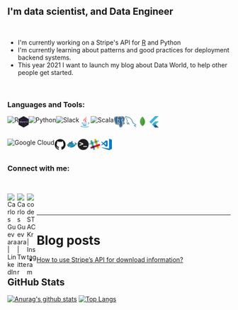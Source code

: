 ## I'm data scientist, and Data Engineer

<br/>

- I'm currently working on a Stripe's API for [R](https://github.com/carloseguevara/stripeGet) and Python
- I'm currently learning about patterns and good practices for deployment backend systems.
- This year 2021 I want to launch my blog about Data World, to help other people get started.

<br/>

### Languages and Tools:

<!-- R -->
<img align="left" alt="R" height="26px" src="https://www.r-project.org/logo/Rlogo.svg"/>

<!-- R Studio -->
<img align="left" alt="TidyVerse" height="26px" src="https://raw.githubusercontent.com/rstudio/hex-stickers/master/SVG/tidyverse.svg"/>

<!-- Python -->
<img align="left" alt="Python" height="26px" src="https://www.python.org/static/community_logos/python-logo-generic.svg" />

<!-- Spark -->
<img align="left" alt="Slack" height="26px" src="https://upload.wikimedia.org/wikipedia/commons/f/f3/Apache_Spark_logo.svg" />

<!-- Java -->
<img align="left" alt="Java" width="26px" src="https://raw.githubusercontent.com/devicons/devicon/master/icons/java/java-original.svg" />

<!-- Scala -->
<!-- <img align="left" alt="Scala" width="26px" src="https://raw.githubusercontent.com/devicons/devicon/master/icons/scala/scala-original.svg" /> -->

<img align="left" alt="Scala" height="26px" src="https://upload.wikimedia.org/wikipedia/commons/8/85/Scala_logo.png" /> 

<!-- PostgreSQL -->
<img align="left" alt="PostgreSQL" width="26px" src="https://raw.githubusercontent.com/devicons/devicon/master/icons/postgresql/postgresql-original.svg" />

<!-- MySQL -->
<img align="left" alt="MySQL" width="26px" src="https://raw.githubusercontent.com/devicons/devicon/master/icons/mysql/mysql-original.svg" />

<!-- MongoDB -->
<img align="left" alt="MongoDB" width="26px" src="https://raw.githubusercontent.com/devicons/devicon/master/icons/mongodb/mongodb-original.svg" />

<!-- Flutter -->
<img align="left" alt="Flutter" width="26px" src="https://raw.githubusercontent.com/devicons/devicon/master/icons/flutter/flutter-original.svg" />

<br/>
<br/>
<br/>

<!-- Google Cloud -->
<img align="left" alt="Google Cloud" height="26px" src="https://www.gstatic.com/devrel-devsite/prod/v45f61267e22826169cf5d5f452882f7812c8cfb5f8b103a48c0d88727908b295/cloud/images/cloud-logo.svg" />

<!-- Github -->
<img align="left" alt="GitHub" width="26px" src="https://raw.githubusercontent.com/devicons/devicon/master/icons/github/github-original.svg" />

<!-- Docker -->
<img align="left" alt="Docker" height="26px" src="https://raw.githubusercontent.com/devicons/devicon/master/icons/docker/docker-original.svg" />

<!-- Terminal -->
<img align="left" alt="Terminal" width="26px" src="https://raw.githubusercontent.com/github/explore/80688e429a7d4ef2fca1e82350fe8e3517d3494d/topics/terminal/terminal.png" />

<!-- Slack -->
<img align="left" alt="Slack" width="26px" src="https://raw.githubusercontent.com/devicons/devicon/master/icons/slack/slack-original.svg" />

<!-- Visual Studio Code -->
<img align="left" alt="Visual Studio Code" width="26px" src="https://raw.githubusercontent.com/github/explore/80688e429a7d4ef2fca1e82350fe8e3517d3494d/topics/visual-studio-code/visual-studio-code.png" />
<br/>
<br/>



### Connect with me:

<br/>

<!-- [<img align="left" alt="Monologicos | YouTube" width="22px" src="https://cdn.jsdelivr.net/npm/simple-icons@v3/icons/youtube.svg" />][youtube] -->
[<img align="left" alt="Carlos Guevara | LinkedIn" width="22px" src="https://cdn.jsdelivr.net/npm/simple-icons@v3/icons/linkedin.svg" />][linkedin]
[<img align="left" alt="Carlos Guevara | Twitter" width="22px" src="https://cdn.jsdelivr.net/npm/simple-icons@v3/icons/twitter.svg" />][twitter]
[<img align="left" alt="codeSTACKr | Instagram" width="22px" src="https://cdn.jsdelivr.net/npm/simple-icons@v3/icons/instagram.svg" />][instagram]

<br>
<br>

<!--

Here are some ideas to get you started:

- 🔭 I’m currently working on ...
- 🌱 I’m currently learning ...
- 👯 I’m looking to collaborate on ...
- 🤔 I’m looking for help with ...
- 💬 Ask me about ...
- 📫 How to reach me: ...
- 😄 Pronouns: ...
- ⚡ Fun fact: ...
-->

<!-- https://github.com/gautamkrishnar/blog-post-workflow  -->

---

# Blog posts
<!-- BLOG-POST-LIST:START -->
- [How to use Stripe’s API for download information?](https://medium.com/@carloseguevarap/how-to-use-stripes-api-for-download-information-d72368a3314a?source=rss-298599704ceb------2)
<!-- BLOG-POST-LIST:END -->

<!-- https://github.com/anuraghazra/github-readme-stats -->
## GitHub Stats
[![Anurag's github stats](https://github-readme-stats.vercel.app/api?username=carloseguevara&count_private=true&theme=dracula&show_icons=true)](https://github.com/anuraghazra/github-readme-stats)
[![Top Langs](https://github-readme-stats.vercel.app/api/top-langs/?username=carloseguevara&theme=radical&hide=html,tex,css)](https://github.com/anuraghazra/github-readme-stats)
<!-- 
## Top Lenguages
[![Top Langs](https://github-readme-stats.vercel.app/api/top-langs/?username=carloseguevara&layout=compact&theme=radical&hide=html,tex,css)](https://github.com/anuraghazra/github-readme-stats) -->


[instagram]: https://instagram.com/carloseguevara
[linkedin]:   https://www.linkedin.com/in/carloseguevara
[twitter]:   https://twitter.com/carloseguevara